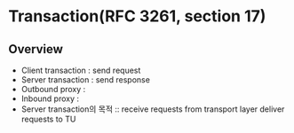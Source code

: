 # Transaction(RFC 3261, section 17)

## Overview
- Client transaction : send request
- Server transaction : send response
- Outbound proxy :
- Inbound proxy :  
- Server transaction의 목적 ::
  receive requests from transport layer
  deliver requests to TU


##
